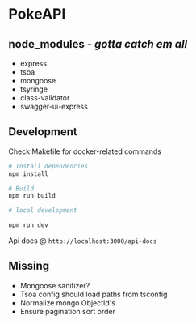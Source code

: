 # PokeAPI

## node_modules - *gotta catch em all*

- express
- tsoa
- mongoose
- tsyringe
- class-validator
- swagger-ui-express

## Development

Check Makefile for docker-related commands

```zsh
# Install dependencies
npm install

# Build 
npm run build

# local development

npm run dev
```

Api docs @ `http://localhost:3000/api-docs`

## Missing

- Mongoose sanitizer?
- Tsoa config should load paths from tsconfig
- Normalize mongo ObjectId's
- Ensure pagination sort order
